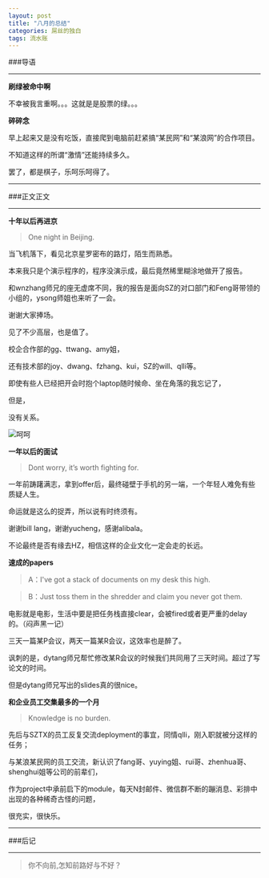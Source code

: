 ```yaml
---
layout: post
title: "八月的总结"
categories: 屌丝的独白
tags: 流水账
---
```

###导语

---
__刷绿被命中啊__

不幸被我言重啊。。。这就是是股票的绿。。。


__碎碎念__

早上起来又是没有吃饭，直接爬到电脑前赶紧搞“某民网”和“某浪网”的合作项目。

不知道这样的所谓“激情”还能持续多久。

罢了，都是棋子，乐呵乐呵得了。

---


###正文正文

---
__十年以后再进京__
>One night in Beijing.

当飞机落下，看见北京星罗密布的路灯，陌生而熟悉。

本来我只是个演示程序的，程序没演示成，最后竟然稀里糊涂地做开了报告。

和wnzhang师兄的座无虚席不同，我的报告是面向SZ的对口部门和Feng哥带领的小组的，ysong师姐也来听了一会。

谢谢大家捧场。


见了不少高层，也是值了。

校企合作部的gg、ttwang、amy姐，

还有技术部的joy、dwang、fzhang、kui，SZ的will、qlli等。

即使有些人已经把开会时抱个laptop随时候命、坐在角落的我忘记了，

但是，

没有关系。

![呵呵](http://7xlhxb.com1.z0.glb.clouddn.com/a744ad345982b2b79e25107f31adcbef77099bd6.jpg)

__一年以后的面试__
>Dont worry, it’s worth fighting for.

一年前踌躇满志，拿到offer后，最终碰壁于手机的另一端，一个年轻人难免有些质疑人生。

命运就是这么的捉弄，所以说有时终须有。

谢谢bill lang，谢谢yucheng，感谢alibala。

不论最终是否有缘去HZ，相信这样的企业文化一定会走的长远。

__速成的papers__
>A：I've got a stack of documents on my desk this high.

>B：Just toss them in the shredder and claim you never got them.

电影就是电影，生活中要是把任务栈直接clear，会被fired或者更严重的delay的。（闷声黑一记）

三天一篇某P会议，两天一篇某R会议，这效率也是醉了。

讽刺的是，dytang师兄帮忙修改某R会议的时候我们共同用了三天时间。超过了写论文的时间。

但是dytang师兄写出的slides真的很nice。

__和企业员工交集最多的一个月__
>Knowledge is no burden.

先后与SZTX的员工反复交流deployment的事宜，同情qlli，刚入职就被分这样的任务；

与某浪某民网的员工交流，新认识了fang哥、yuying姐、rui哥、zhenhua哥、shenghui姐等公司的前辈们，

作为project中承前启下的module，每天N封邮件、微信群不断的蹦消息、彩排中出现的各种稀奇古怪的问题，

很充实，很快乐。

---
###后记

---

>你不向前,怎知前路好与不好？